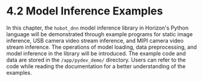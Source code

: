 # 4.2 Model Inference Examples

In this chapter, the `hobot_dnn` model inference library in Horizon's Python language will be demonstrated through example programs for static image inference, USB camera video stream inference, and MIPI camera video stream inference. The operations of model loading, data preprocessing, and model inference in the library will be introduced. The example code and data are stored in the `/app/pydev_demo/` directory. Users can refer to the code while reading the documentation for a better understanding of the examples.